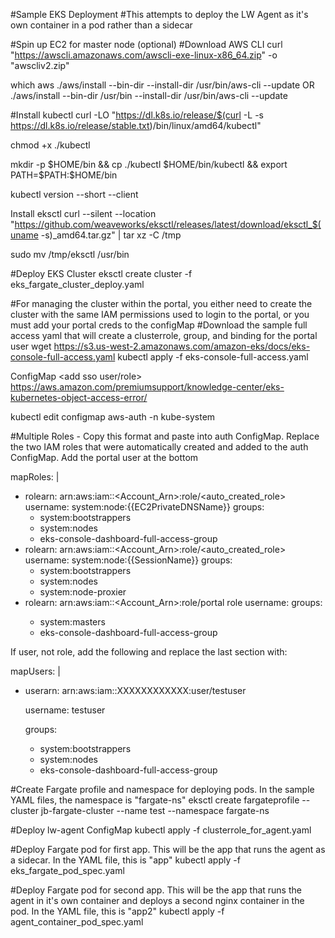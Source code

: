 #Sample EKS Deployment
#This attempts to deploy the LW Agent as it's own container in a pod rather than a sidecar

#Spin up EC2 for master node (optional)
#Download AWS CLI
curl "https://awscli.amazonaws.com/awscli-exe-linux-x86_64.zip" -o "awscliv2.zip"

which aws
./aws/install --bin-dir --install-dir /usr/bin/aws-cli --update
OR
./aws/install --bin-dir /usr/bin --install-dir /usr/bin/aws-cli --update

#Install kubectl
curl -LO "https://dl.k8s.io/release/$(curl -L -s https://dl.k8s.io/release/stable.txt)/bin/linux/amd64/kubectl"

chmod +x ./kubectl

mkdir -p $HOME/bin && cp ./kubectl $HOME/bin/kubectl && export PATH=$PATH:$HOME/bin

kubectl version --short --client

Install eksctl
curl --silent --location "https://github.com/weaveworks/eksctl/releases/latest/download/eksctl_$(uname -s)_amd64.tar.gz" | tar xz -C /tmp

sudo mv /tmp/eksctl /usr/bin


#Deploy EKS Cluster
eksctl create cluster -f eks_fargate_cluster_deploy.yaml

#For managing the cluster within the portal, you either need to create the cluster with the same IAM permissions used to login to the portal, or you must add your portal creds to the configMap
#Download the sample full access yaml that will create a clusterrole, group, and binding for the portal user
wget https://s3.us-west-2.amazonaws.com/amazon-eks/docs/eks-console-full-access.yaml
kubectl apply -f eks-console-full-access.yaml

ConfigMap <add sso user/role>
https://aws.amazon.com/premiumsupport/knowledge-center/eks-kubernetes-object-access-error/

kubectl edit configmap aws-auth -n kube-system


#Multiple Roles - Copy this format and paste into auth ConfigMap. Replace the two IAM roles that were automatically created and added to the auth ConfigMap. Add the portal user at the bottom

mapRoles: |
  - rolearn: arn:aws:iam::<Account_Arn>:role/<auto_created_role>
    username: system:node:{{EC2PrivateDNSName}}
    groups:
    - system:bootstrappers
    - system:nodes
    - eks-console-dashboard-full-access-group
  - rolearn: arn:aws:iam::<Account_Arn>:role/<auto_created_role>
    username: system:node:{{SessionName}}
    groups:
    - system:bootstrappers
    - system:nodes
    - system:node-proxier
  - rolearn: arn:aws:iam::<Account_Arn>:role/portal role
    username: <user>
    groups:
    - system:masters
    - eks-console-dashboard-full-access-group

If user, not role, add the following and replace the last section with:

mapUsers: |
  - userarn: arn:aws:iam::XXXXXXXXXXXX:user/testuser
    
    username: testuser
    
    groups:
    - system:bootstrappers
    - system:nodes
    - eks-console-dashboard-full-access-group

#Create Fargate profile and namespace for deploying pods. In the sample YAML files, the namespace is "fargate-ns"
eksctl create fargateprofile  --cluster jb-fargate-cluster  --name test  --namespace fargate-ns

#Deploy lw-agent ConfigMap
kubectl apply -f clusterrole_for_agent.yaml

#Deploy Fargate pod for first app. This will be the app that runs the agent as a sidecar. In the YAML file, this is "app"
kubectl apply -f eks_fargate_pod_spec.yaml

#Deploy Fargate pod for second app. This will be the app that runs the agent in it's own container and deploys a second nginx container in the pod. In the YAML file, this is "app2"
kubectl apply -f agent_container_pod_spec.yaml
